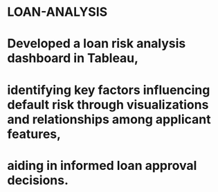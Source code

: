 # LOAN-ANALYSIS

# Developed a loan risk analysis dashboard in Tableau, 
# identifying key factors influencing default risk through visualizations and relationships among applicant features, 
# aiding in informed loan approval decisions.
